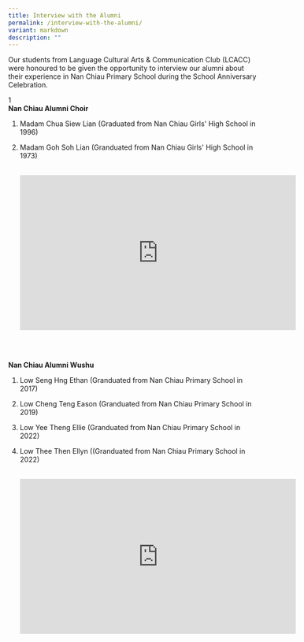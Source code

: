 ```yaml
---
title: Interview with the Alumni
permalink: /interview-with-the-alumni/
variant: markdown
description: ""
---
```

Our students from Language Cultural Arts &amp; Communication Club (LCACC) were honoured to be given the opportunity to interview our alumni about their experience in Nan Chiau Primary School during the School Anniversary Celebration.

1
<br>
<b>Nan Chiau Alumni Choir</b><br>
1. Madam Chua Siew Lian (Graduated from Nan Chiau Girls' High School in 1996)<br>
2. Madam Goh Soh Lian (Granduated from Nan Chiau Girls' High School in 1973)<br><br>

    <iframe width="560" height="315" src="https://www.youtube.com/embed/43rivHtq9As?list=PLiKdU1o7tSWwkqwaE43nx0Y19bEElpAql" title="YouTube video player" frameborder="0" allow="accelerometer; autoplay; clipboard-write; encrypted-media; gyroscope; picture-in-picture" allowfullscreen=""></iframe>
    
  <br><br>




<b>Nan Chiau Alumni Wushu</b><br>
1. Low Seng Hng Ethan (Granduated from Nan Chiau Primary School in 2017)<br>
2. Low Cheng Teng Eason (Granduated from Nan Chiau Primary School in 2019)<br>
3. Low Yee Theng Ellie (Granduated from Nan Chiau Primary School in 2022)<br>
4. Low Thee Then Ellyn ((Granduated from Nan Chiau Primary School in 2022)<br><br>


    <iframe width="560" height="315" src="https://www.youtube.com/embed/R6HzecDH3hA?list=PLiKdU1o7tSWwkqwaE43nx0Y19bEElpAql" title="YouTube video player" frameborder="0" allow="accelerometer; autoplay; clipboard-write; encrypted-media; gyroscope; picture-in-picture" allowfullscreen=""></iframe>
 <br><br>